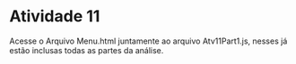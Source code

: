 # Atividade 11
Acesse o Arquivo Menu.html juntamente ao arquivo Atv11Part1.js, nesses já estão inclusas todas as partes da análise.
